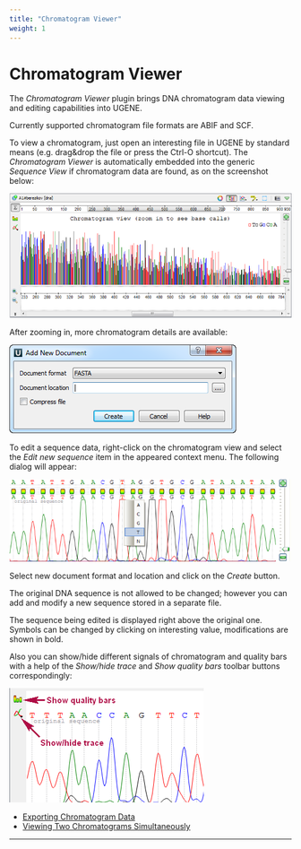 ```yaml
---
title: "Chromatogram Viewer"
weight: 1
---
```



# Chromatogram Viewer

The _Chromatogram Viewer_ plugin brings DNA chromatogram data viewing and editing capabilities into UGENE.

Currently supported chromatogram file formats are ABIF and SCF.

To view a chromatogram, just open an interesting file in UGENE by standard means (e.g. drag&drop the file or press the Ctrl-O shortcut). The _Chromatogram Viewer_ is automatically embedded into the generic _Sequence View_ if chromatogram data are found, as on the screenshot below:


![](/images/65929556/65929557.png)

After zooming in, more chromatogram details are available:


![](/images/65929556/65929558.png)

To edit a sequence data, right-click on the chromatogram view and select the _Edit new sequence_ item in the appeared context menu. The following dialog will appear:


![](/images/65929556/65929559.png)

Select new document format and location and click on the _Create_ button.

The original DNA sequence is not allowed to be changed; however you can add and modify a new sequence stored in a separate file.

The sequence being edited is displayed right above the original one. Symbols can be changed by clicking on interesting value, modifications are shown in bold.

Also you can show/hide different signals of chromatogram and quality bars with a help of the _Show/hide trace_ and _Show quality bars_ toolbar buttons correspondingly:


![](/images/65929556/65929560.png)

*   [Exporting Chromatogram Data](exporting-chromatogram-data.md)
*   [Viewing Two Chromatograms Simultaneously](viewing-two-chromatograms-simultaneously.md)


---------------------------------------------------------------------------------------------------------------------------------------------------------------------------------------
